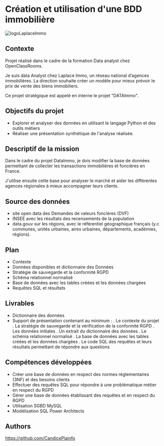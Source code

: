 
# Création et utilisation d'une BDD immobilière




![logoLaplaceImmo]()
## Contexte

Projet réalisé dans le cadre de la formation Data analyst chez OpenClassRooms.

Je suis data Analyst chez Laplace Immo, un réseau national d’agences immobilières. La direction souhaite créer un modèle pour mieux prévoir le prix de vente des biens immobiliers. 

Ce projet stratégique est appelé en interne le projet "DATAImmo". 
## Objectifs du projet

- Explorer et analyser des données en utilisant le langage Python et des outils métiers
- Réaliser une présentation synthétique de l'analyse réalisée.
## Descriptif de la mission

Dans le cadre du projet DataImmo, je dois modifier la base de données permettant de collecter les transactions immobilières et foncières en France. 

J'utilise ensuite cette base pour analyser le marché et aider les différentes agences régionales à mieux accompagner leurs clients.

## Source des données

- site open data des Demandes de valeurs foncières (DVF) 
- INSEE avec les résultats des recensements de la population 
- data.gouv sur les régions, avec le référentiel géographique français (y.c communes, unités urbaines, aires urbaines, départements, académies, régions).

## Plan

- Contexte
- Données disponibles et dictionnaire des Données
- Stratégie de sauvegarde et la conformité RGPD
- Schéma relationnel normalisé
- Base de données avec les tables créées et les données chargées
- Requêtes SQL et résultats
## Livrables
- Dictionnaire des données
- Support de présentation contenant au minimum : 
. Le contexte du projet 
. La stratégie de sauvegarde et la vérification de la conformité RGPD 
. Les données initiales 
. Un extrait du dictionnaire des données 
. Le schéma relationnel normalisé 
. La base de données avec les tables créées et les données chargées 
. Le code SQL des requêtes et leurs résultats permettant de répondre aux questions
## Compétences développées
- Créer une base de données en respect des normes réglementaires (3NF) et des besoins clients 
- Effectuer des requêtes SQL pour répondre à une problématique métier en respect du RGPD
- Gérer une base de données établissant des requêtes et en respect du RGPD
- Utilisation SGBD MySQL
- Modélisation SQL Power Architects
## Authors

https://github.com/CandicePlainfo


